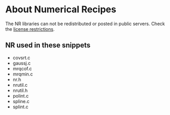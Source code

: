 # About Numerical Recipes

The NR libraries can not be redistributed or posted in public servers. Check the [license restrictions](http://www.nr.com/licenses/redistribute.html).

## NR used in these snippets

* covsrt.c
* gaussj.c
* mrqcof.c
* mrqmin.c
* nr.h
* nrutil.c
* nrutil.h
* polint.c
* spline.c
* splint.c

